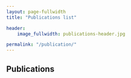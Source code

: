 ```yaml
---
layout: page-fullwidth
title: "Publications list"

header:
    image_fullwidth: publications-header.jpg

permalink: "/publication/"
---
```


## Publications

